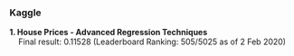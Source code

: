 ### Kaggle

**1. House Prices - Advanced Regression Techniques**  
&nbsp;&nbsp;&nbsp; Final result: 0.11528 (Leaderboard Ranking: 505/5025 as of 2 Feb 2020)

